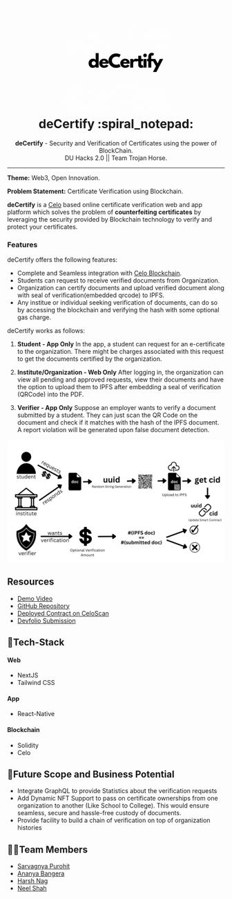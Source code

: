 <h1 align="center">
  <a href="https://github.com/saRvaGnyA/decertify">
    <img src="./web/decertify/packages/react-app/images/logo.gif" alt="deCertify" width="250" height="250">
  </a>
  <br>
  deCertify :spiral_notepad:
</h1>

<div align="center">
   <strong>deCertify</strong> - Security and Verification of Certificates using the power of BlockChain.<br>
  DU Hacks 2.0 || Team Trojan Horse.
</div>
<hr>

**Theme:** Web3, Open Innovation.

**Problem Statement:** Certificate Verification using Blockchain.

**deCertify** is a <a href="https://celo.org/">Celo</a> based online certificate verification web and app platform which solves the problem of <b>counterfeiting certificates</b> by leveraging the security provided by Blockchain technology to verify and protect your certificates.

### Features
deCertify offers the following features:
- Complete and Seamless integration with [Celo Blockchain](https://celo.org/).
- Students can request to receive verified documents from Organization.
- Organization can certify documents and upload verified document along with seal of verification(embedded qrcode) to IPFS.
- Any institue or individual seeking verification of documents, can do so by accessing the blockchain and verifying the hash with some optional gas charge.

deCertify works as follows:

1. **Student - App Only**
   In the app, a student can request for an e-certificate to the organization. There might be charges associated with this request to get the documents certified by the organization.

2. **Institute/Organization - Web Only**
   After logging in, the organization can view all pending and approved requests, view their documents and have the option to upload them to IPFS after embedding a seal of verification (QRCode) into the PDF.

3. **Verifier - App Only**
   Suppose an employer wants to verify a document submitted by a student. They can just scan the QR Code on the document and check if it matches with the hash of the IPFS document. A report violation will be generated upon false document detection.

![Flowchart](web/decertify/packages/react-app/images/flowchart-annotated.png)



## Resources
- [Demo Video](https://youtu.be/NPaDbadaqvY)
- [GitHub Repository](https://github.com/saRvaGnyA/decertify)
- [Deployed Contract on CeloScan](https://alfajores.celoscan.io/address/0x1CCadcA3488E487b2a1df53Ac800Ca237150F4a7)
- [Devfolio Submission](https://devfolio.co/projects/decertify-7000)

## 🤖Tech-Stack

#### Web
- NextJS
- Tailwind CSS

#### App
- React-Native

#### Blockchain
- Solidity
- Celo


## 🔮Future Scope and Business Potential
- Integrate GraphQL to provide Statistics about the verification requests
- Add Dynamic NFT Support to pass on certificate ownerships from one organization to another (Like School to College). This would ensure seamless, secure and hassle-free custody of documents.
- Provide facility to build a chain of verification on top of organization histories

## 👨‍💻Team Members
- [Sarvagnya Purohit](https://github.com/saRvaGnyA)
- [Ananya Bangera](https://github.com/ananya-bangera)
- [Harsh Nag](https://github.com/Jigsaw-23122002)
- [Neel Shah](https://github.com/Neel-Shah-29)
